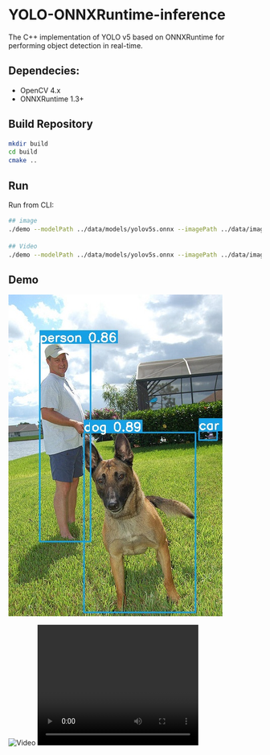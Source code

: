 # YOLO-ONNXRuntime-inference
The C++ implementation of YOLO v5 based on ONNXRuntime for performing object detection in real-time.


## Dependecies:
- OpenCV 4.x
- ONNXRuntime 1.3+

## Build Repository
```bash
mkdir build
cd build
cmake ..
```

## Run
Run from CLI:
```bash
## image
./demo --modelPath ../data/models/yolov5s.onnx --imagePath ../data/images/426342.jpg --classNamePath ../data/labels/coco.names

## Video
./demo --modelPath ../data/models/yolov5s.onnx --imagePath ../data/images/video2.mp4 --classNamePath ../data/labels/coco.names
```


## Demo

![image](https://github.com/surtho3764/YOLO-ONNXRuntime-inference/blob/main/demo/426342_result.jpg)

![Video](https://github.com/surtho3764/YOLO-ONNXRuntime-inference/blob/main/demo/video_result.gif)
<video width="320" height="240" controls>
  <source src="/data/images/video_result.mp4](https://github.com/surtho3764/YOLO-ONNXRuntime-inference/blob/main/data/images/video_result.mp4)https://github.com/surtho3764/YOLO-ONNXRuntime-inference/blob/main/data/images/video_result.mp4" type="video/mp4">
</video>
